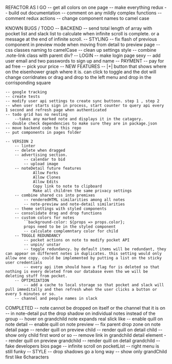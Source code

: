 REFACTOR AS I GO
    -- get all colors on one page
    -- make everything redux
    -- build out documentation
    -- comment on any mildly complex functions
    -- comment redux actions 
    -- change component names to camel case

KNOWN BUGS / TODO
    -- BACKEND
        -- send total length of array with pocket list and slack list to calculate when infinite scroll is complete. or a message at the end of infinite scroll. 
    -- STYLING 
        -- fix flash of previous component in preview mode when moving from detail to preview page
        -- css classes naming to camelCase
        -- clean up settings style
        -- combine .note-link class with parent div?
    -- LOGIN
        -- make login page sexy
            -- add user email and two passwords to sign up and name 
    -- PAYMENT 
        -- pay for ad free 
        -- pick your price 
    -- NEW FEATURES
        -- |+| button that shows where on the eisenhower graph where it is. can click to toggle and the dot will change corridnates or drag and drop to the left menu and drop in the corrisponding square
    
    -- google tracking 
    -- create tests
    -- modify user api settings to create sync buttonn. step 1 , step 2 
    -- when user starts sign in process, start counter to query api every 1 second and refresh page when authenticated
    -- todo grid has no nesting
        --takes any marked note and displays it in the catagory.
    -- double check dependencies to make sure they are in package.json
    -- move backend code to this repo
    -- put components in pages folder

    -- VERSION 2
        -- linter
        -- delete when dragged
        -- advertising section.
            -- calendar to bid 
            -- upload image
        -- noteDetail future features
                Allow Forks
                Allow Clones
                Allow Edits
                Copy link to note to clipboard
                Make all children the same privacy settings
        -- combine shared css into premixes
            -- renderedHTML similarities among all notes
            -- note-preview and note-detail similarities
        -- theme settings with styled components 
        -- consolidate drag and drop functions 
        -- custom colors for notes     
            ``background-color: ${props => props.color};
            props need to be in the styled component
            -- calculate complemntary color for child
        -- TOGGLE REDUNDANCY 
            -- pocket actions on note to modify pocket API
            -- unpin/ unstar
            -- toggle redundancy. by default items will be redundant, they can appear on different notes in duplicates. this setting would only allow one copy. could be implemented by putting a list on the sticky user credentials
            -- every api item should have a flag for is deleted so that nothing is every deleted from our database even tho we will be deleting stuff from pocket.
        -- OPTIMIZATION 
            -- add a cache to local storage so that pocket and slack will pull immeditally and then refresh when the user clicks a button or every 5 minutes or so. 
        -- channel and people names in slack

COMPLETED 
    -- note cannot be dropped on itself or the channel that it is on 
    -- in note-detail put the drop shadow on individual notes instead of the group
    -- hover on grandchild note expands real slick like
    -- enable quill on note detail 
    -- enable quill on note preview 
    -- fix parent drop zone on note detail page
    -- render quill on preview child
    -- render quill on detail child
    -- show only child first word or so
    -- remove link in grandchild detail element
    -- render quill on preview grandchild
    -- render quill on detail grandchild
    -- fake developers bios page
    -- infinite scroll on pocketList
    -- right menu is still funky
    -- STYLE
        -- drop shadows go a long way
    -- show only grandChild first like 6characters